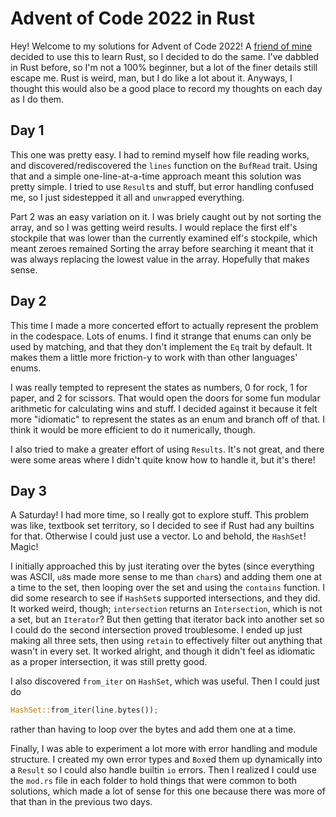 # Advent of Code 2022 in Rust

Hey! Welcome to my solutions for Advent of Code 2022! A
[friend of mine](https://github.com/Ammonsh/AdventOfCode2022) decided to use this to learn Rust, so
I decided to do the same. I've dabbled in Rust before, so I'm not a 100% beginner, but a lot of the
finer details still escape me. Rust is weird, man, but I do like a lot about it. Anyways, I thought
this would also be a good place to record my thoughts on each day as I do them.

## Day 1

This one was pretty easy. I had to remind myself how file reading works, and
discovered/rediscovered the `lines` function on the `BufRead` trait. Using that and a simple
one-line-at-a-time approach meant this solution was pretty simple. I tried to use `Result`s and
stuff, but error handling confused me, so I just sidestepped it all and `unwrap`ped everything.

Part 2 was an easy variation on it. I was briely caught out by not sorting the array, and so I was
getting weird results. I would replace the first elf's stockpile that was lower than the currently
examined elf's stockpile, which meant zeroes remained Sorting the array before searching it meant
that it was always replacing the lowest value in the array. Hopefully that makes sense.

## Day 2

This time I made a more concerted effort to actually represent the problem in the codespace. Lots
of enums. I find it strange that enums can only be used by matching, and that they don't implement
the `Eq` trait by default. It makes them a little more friction-y to work with than other
languages' enums.

I was really tempted to represent the states as numbers, 0 for rock, 1 for paper, and 2 for
scissors. That would open the doors for some fun modular arithmetic for calculating wins and stuff.
I decided against it because it felt more "idiomatic" to represent the states as an enum and branch
off of that. I think it would be more efficient to do it numerically, though.

I also tried to make a greater effort of using `Results`. It's not great, and there were some areas
where I didn't quite know how to handle it, but it's there!

## Day 3

A Saturday! I had more time, so I really got to explore stuff. This problem was like, textbook set
territory, so I decided to see if Rust had any builtins for that. Otherwise I could just use a
vector. Lo and behold, the `HashSet`! Magic!

I initially approached this by just iterating over the bytes (since everything was ASCII, `u8`s
made more sense to me than `char`s) and adding them one at a time to the set, then looping over the
set and using the `contains` function. I did some research to see if `HashSet`s supported
intersections, and they did. It worked weird, though; `intersection` returns an `Intersection`,
which is not a set, but an `Iterator`? But then getting that iterator back into another set so I
could do the second intersection proved troublesome. I ended up just making all three sets, then
using `retain` to effectively filter out anything that wasn't in every set. It worked alright, and
though it didn't feel as idiomatic as a proper intersection, it was still pretty good.

I also discovered `from_iter` on `HashSet`, which was useful. Then I could just do

```rust
HashSet::from_iter(line.bytes());
```

rather than having to loop over the bytes and add them one at a time.

Finally, I was able to experiment a lot more with error handling and module structure. I created my
own error types and `Box`ed them up dynamically into a `Result` so I could also handle builtin `io`
errors. Then I realized I could use the `mod.rs` file in each folder to hold things that were
common to both solutions, which made a lot of sense for this one because there was more of that
than in the previous two days.
